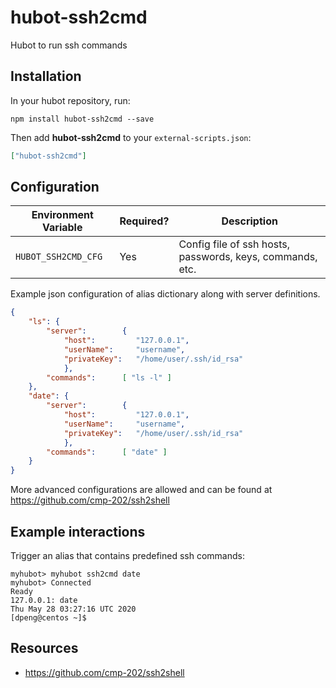 # hubot-ssh2cmd

Hubot to run ssh commands

## Installation

In your hubot repository, run:

`npm install hubot-ssh2cmd --save`

Then add **hubot-ssh2cmd** to your `external-scripts.json`:

```json
["hubot-ssh2cmd"]
```

## Configuration

| Environment Variable | Required? | Description                               |
| -------------------- | --------- | ----------------------------------------- |
| `HUBOT_SSH2CMD_CFG` | Yes | Config file of ssh hosts, passwords, keys, commands, etc. |


Example json configuration of alias dictionary along with server definitions.

```json
{
    "ls": { 
        "server":        { 
            "host":         "127.0.0.1",
            "userName":     "username",
            "privateKey":   "/home/user/.ssh/id_rsa"
            },
        "commands":      [ "ls -l" ]
    },
    "date": { 
        "server":        { 
            "host":         "127.0.0.1",
            "userName":     "username",
            "privateKey":   "/home/user/.ssh/id_rsa"
            },
        "commands":      [ "date" ]
    }
}
```

More advanced configurations are allowed and can be found at https://github.com/cmp-202/ssh2shell

## Example interactions

Trigger an alias that contains predefined ssh commands:

```
myhubot> myhubot ssh2cmd date
myhubot> Connected
Ready
127.0.0.1: date
Thu May 28 03:27:16 UTC 2020
[dpeng@centos ~]$
```
## Resources

* https://github.com/cmp-202/ssh2shell